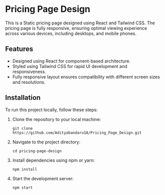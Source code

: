 # Pricing Page Design 

This is a Static pricing page designed using React and Tailwind CSS. The pricing page is fully responsive, ensuring optimal viewing experience across various devices, including desktops, and mobile phones.

## Features

- Designed using React for component-based architecture.
- Styled using Tailwind CSS for rapid UI development and responsiveness.
- Fully responsive layout ensures compatibility with different screen sizes and resolutions.

## Installation

To run this project locally, follow these steps:

1. Clone the repository to your local machine:
   ```
   git clone  https://github.com/Adityabandaru18/Pricing_Page_Design.git
   ```

2. Navigate to the project directory:
   ```
   cd pricing-page-design
   ```

3. Install dependencies using npm or yarn:
   ```
   npm install
   ```

4. Start the development server:
   ```
   npm start
   ```
